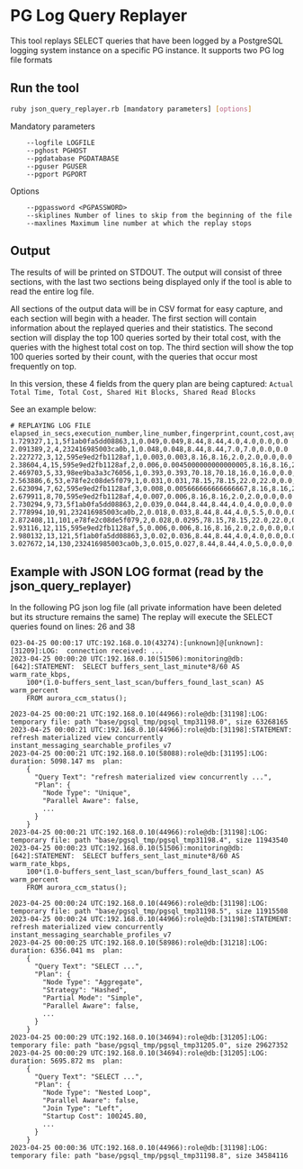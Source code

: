 # PG Log Query Replayer

This tool replays SELECT queries that have been logged by a PostgreSQL logging system instance on a specific PG instance.
It supports two PG log file formats

## Run the tool

```bash
ruby json_query_replayer.rb [mandatory parameters] [options]
```

Mandatory parameters
```text
    --logfile LOGFILE
    --pghost PGHOST
    --pgdatabase PGDATABASE
    --pguser PGUSER
    --pgport PGPORT
```

Options
```text
    --pgpassword <PGPASSWORD>
    --skiplines Number of lines to skip from the beginning of the file
    --maxlines Maximum line number at which the replay stops
```

## Output

The results of will be printed on STDOUT. The output will consist of three sections, with the last two sections being displayed only if the tool is able to read the entire log file. 

All sections of the output data will be in CSV format for easy capture, and each section will begin with a header. The first section will contain information about the replayed queries and their statistics. The second section will display the top 100 queries sorted by their total cost, with the queries with the highest total cost on top. The third section will show the top 100 queries sorted by their count, with the queries that occur most frequently on top.

In this version, these 4 fields from the query plan are being captured:
```Actual Total Time, Total Cost, Shared Hit Blocks, Shared Read Blocks```

See an example below:
```
# REPLAYING LOG FILE 
elapsed_in_secs,execution_number,line_number,fingerprint,count,cost,avg_cost,time,avg_time,shared_hit_blocks,avg_shared_hit_blocks,shared_read_blocks,avg_shared_read_blocks
1.729327,1,1,5f1ab0fa5dd08863,1,0.049,0.049,8.44,8.44,4.0,4.0,0.0,0.0
2.091389,2,4,232416985003ca0b,1,0.048,0.048,8.44,8.44,7.0,7.0,0.0,0.0
2.227272,3,12,595e9ed2fb1128af,1,0.003,0.003,8.16,8.16,2.0,2.0,0.0,0.0
2.38604,4,15,595e9ed2fb1128af,2,0.006,0.0045000000000000005,8.16,8.16,2.0,2.0,0.0,0.0
2.469703,5,33,98ee9ba3a3c76056,1,0.393,0.393,70.18,70.18,16.0,16.0,0.0,0.0
2.563886,6,53,e78fe2c08de5f079,1,0.031,0.031,78.15,78.15,22.0,22.0,0.0,0.0
2.623094,7,62,595e9ed2fb1128af,3,0.008,0.005666666666666667,8.16,8.16,2.0,2.0,0.0,0.0
2.679911,8,70,595e9ed2fb1128af,4,0.007,0.006,8.16,8.16,2.0,2.0,0.0,0.0
2.730294,9,73,5f1ab0fa5dd08863,2,0.039,0.044,8.44,8.44,4.0,4.0,0.0,0.0
2.778994,10,91,232416985003ca0b,2,0.018,0.033,8.44,8.44,4.0,5.5,0.0,0.0
2.872408,11,101,e78fe2c08de5f079,2,0.028,0.0295,78.15,78.15,22.0,22.0,0.0,0.0
2.93116,12,115,595e9ed2fb1128af,5,0.006,0.006,8.16,8.16,2.0,2.0,0.0,0.0
2.980132,13,121,5f1ab0fa5dd08863,3,0.02,0.036,8.44,8.44,4.0,4.0,0.0,0.0
3.027672,14,130,232416985003ca0b,3,0.015,0.027,8.44,8.44,4.0,5.0,0.0,0.0
```

## Example with JSON LOG format (read by the json_query_replayer)

In the following PG json log file (all private information have been deleted but its structure remains the same)
The replay will execute the SELECT queries found on lines: 26 and 38

```
023-04-25 00:00:17 UTC:192.168.0.10(43274):[unknown]@[unknown]:[31209]:LOG:  connection received: ...
2023-04-25 00:00:20 UTC:192.168.0.10(51506):monitoring@db:[642]:STATEMENT:  SELECT buffers_sent_last_minute*8/60 AS warm_rate_kbps,
	100*(1.0-buffers_sent_last_scan/buffers_found_last_scan) AS warm_percent
	FROM aurora_ccm_status();

2023-04-25 00:00:21 UTC:192.168.0.10(44966):role@db:[31198]:LOG:  temporary file: path "base/pgsql_tmp/pgsql_tmp31198.0", size 63268165
2023-04-25 00:00:21 UTC:192.168.0.10(44966):role@db:[31198]:STATEMENT:  refresh materialized view concurrently instant_messaging_searchable_profiles_v7
2023-04-25 00:00:21 UTC:192.168.0.10(58088):role@db:[31195]:LOG:  duration: 5098.147 ms  plan:
	{
	  "Query Text": "refresh materialized view concurrently ...",
	  "Plan": {
	    "Node Type": "Unique",
	    "Parallel Aware": false,
	    ...
	  }
	}
2023-04-25 00:00:21 UTC:192.168.0.10(44966):role@db:[31198]:LOG:  temporary file: path "base/pgsql_tmp/pgsql_tmp31198.4", size 11943540
2023-04-25 00:00:23 UTC:192.168.0.10(51506):monitoring@db:[642]:STATEMENT:  SELECT buffers_sent_last_minute*8/60 AS warm_rate_kbps,
	100*(1.0-buffers_sent_last_scan/buffers_found_last_scan) AS warm_percent
	FROM aurora_ccm_status();

2023-04-25 00:00:24 UTC:192.168.0.10(44966):role@db:[31198]:LOG:  temporary file: path "base/pgsql_tmp/pgsql_tmp31198.5", size 11915508
2023-04-25 00:00:24 UTC:192.168.0.10(44966):role@db:[31198]:STATEMENT:  refresh materialized view concurrently instant_messaging_searchable_profiles_v7 
2023-04-25 00:00:25 UTC:192.168.0.10(58986):role@db:[31218]:LOG:  duration: 6356.041 ms  plan:
	{
	  "Query Text": "SELECT ...",
	  "Plan": {
	    "Node Type": "Aggregate",
	    "Strategy": "Hashed",
	    "Partial Mode": "Simple",
	    "Parallel Aware": false,
		...
	  }
	}
2023-04-25 00:00:29 UTC:192.168.0.10(34694):role@db:[31205]:LOG:  temporary file: path "base/pgsql_tmp/pgsql_tmp31205.0", size 29627352
2023-04-25 00:00:29 UTC:192.168.0.10(34694):role@db:[31205]:LOG:  duration: 5695.872 ms  plan:
	{
	  "Query Text": "SELECT ...",
	  "Plan": {
	    "Node Type": "Nested Loop",
	    "Parallel Aware": false,
	    "Join Type": "Left",
	    "Startup Cost": 100245.80,
		...
	  }
	}
2023-04-25 00:00:36 UTC:192.168.0.10(44966):role@db:[31198]:LOG:  temporary file: path "base/pgsql_tmp/pgsql_tmp31198.8", size 34584116
```
